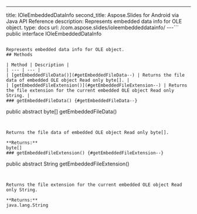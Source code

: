 ---
title: IOleEmbeddedDataInfo
second_title: Aspose.Slides for Android via Java API Reference
description: Represents embedded data info for OLE object.
type: docs
url: /com.aspose.slides/ioleembeddeddatainfo/
---```
public interface IOleEmbeddedDataInfo
```

Represents embedded data info for OLE object.
## Methods

| Method | Description |
| --- | --- |
| [getEmbeddedFileData()](#getEmbeddedFileData--) | Returns the file data of embedded OLE object Read only byte[]. |
| [getEmbeddedFileExtension()](#getEmbeddedFileExtension--) | Returns the file extension for the current embedded OLE object Read only String. |
### getEmbeddedFileData() {#getEmbeddedFileData--}
```
public abstract byte[] getEmbeddedFileData()
```


Returns the file data of embedded OLE object Read only byte[].

**Returns:**
byte[]
### getEmbeddedFileExtension() {#getEmbeddedFileExtension--}
```
public abstract String getEmbeddedFileExtension()
```


Returns the file extension for the current embedded OLE object Read only String.

**Returns:**
java.lang.String
